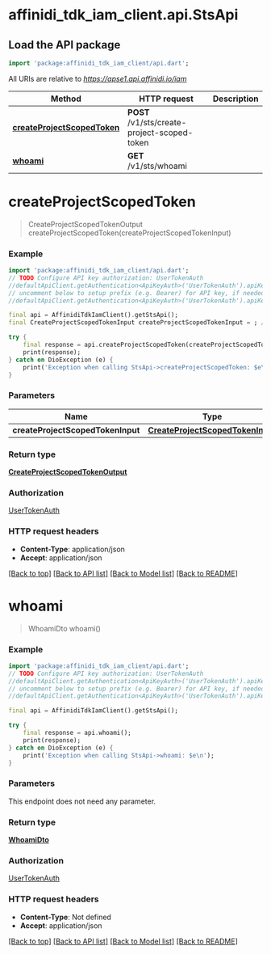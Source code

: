 # affinidi_tdk_iam_client.api.StsApi

## Load the API package

```dart
import 'package:affinidi_tdk_iam_client/api.dart';
```

All URIs are relative to *https://apse1.api.affinidi.io/iam*

| Method                                                             | HTTP request                                 | Description |
| ------------------------------------------------------------------ | -------------------------------------------- | ----------- |
| [**createProjectScopedToken**](StsApi.md#createprojectscopedtoken) | **POST** /v1/sts/create-project-scoped-token |
| [**whoami**](StsApi.md#whoami)                                     | **GET** /v1/sts/whoami                       |

# **createProjectScopedToken**

> CreateProjectScopedTokenOutput createProjectScopedToken(createProjectScopedTokenInput)

### Example

```dart
import 'package:affinidi_tdk_iam_client/api.dart';
// TODO Configure API key authorization: UserTokenAuth
//defaultApiClient.getAuthentication<ApiKeyAuth>('UserTokenAuth').apiKey = 'YOUR_API_KEY';
// uncomment below to setup prefix (e.g. Bearer) for API key, if needed
//defaultApiClient.getAuthentication<ApiKeyAuth>('UserTokenAuth').apiKeyPrefix = 'Bearer';

final api = AffinidiTdkIamClient().getStsApi();
final CreateProjectScopedTokenInput createProjectScopedTokenInput = ; // CreateProjectScopedTokenInput | CreateProjectScopedToken

try {
    final response = api.createProjectScopedToken(createProjectScopedTokenInput);
    print(response);
} catch on DioException (e) {
    print('Exception when calling StsApi->createProjectScopedToken: $e\n');
}
```

### Parameters

| Name                              | Type                                                                  | Description              | Notes |
| --------------------------------- | --------------------------------------------------------------------- | ------------------------ | ----- |
| **createProjectScopedTokenInput** | [**CreateProjectScopedTokenInput**](CreateProjectScopedTokenInput.md) | CreateProjectScopedToken |

### Return type

[**CreateProjectScopedTokenOutput**](CreateProjectScopedTokenOutput.md)

### Authorization

[UserTokenAuth](../README.md#UserTokenAuth)

### HTTP request headers

- **Content-Type**: application/json
- **Accept**: application/json

[[Back to top]](#) [[Back to API list]](../README.md#documentation-for-api-endpoints) [[Back to Model list]](../README.md#documentation-for-models) [[Back to README]](../README.md)

# **whoami**

> WhoamiDto whoami()

### Example

```dart
import 'package:affinidi_tdk_iam_client/api.dart';
// TODO Configure API key authorization: UserTokenAuth
//defaultApiClient.getAuthentication<ApiKeyAuth>('UserTokenAuth').apiKey = 'YOUR_API_KEY';
// uncomment below to setup prefix (e.g. Bearer) for API key, if needed
//defaultApiClient.getAuthentication<ApiKeyAuth>('UserTokenAuth').apiKeyPrefix = 'Bearer';

final api = AffinidiTdkIamClient().getStsApi();

try {
    final response = api.whoami();
    print(response);
} catch on DioException (e) {
    print('Exception when calling StsApi->whoami: $e\n');
}
```

### Parameters

This endpoint does not need any parameter.

### Return type

[**WhoamiDto**](WhoamiDto.md)

### Authorization

[UserTokenAuth](../README.md#UserTokenAuth)

### HTTP request headers

- **Content-Type**: Not defined
- **Accept**: application/json

[[Back to top]](#) [[Back to API list]](../README.md#documentation-for-api-endpoints) [[Back to Model list]](../README.md#documentation-for-models) [[Back to README]](../README.md)
